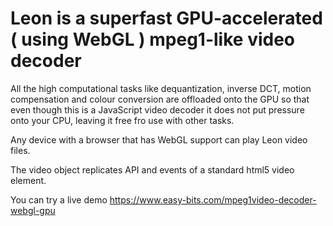 
# Leon is a superfast GPU-accelerated ( using WebGL ) mpeg1-like video decoder

All the high computational tasks like dequantization, inverse DCT, motion compensation and colour conversion are offloaded onto the GPU so that even though this is a JavaScript video decoder it does not put pressure onto your CPU, leaving it free fro use with other tasks.

Any device with a browser that has WebGL support can play Leon video files.

The video object replicates API and events of a standard html5 video element. 

You can try a live demo <https://www.easy-bits.com/mpeg1video-decoder-webgl-gpu>  
